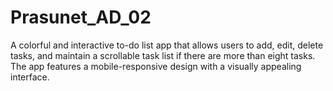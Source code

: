 # Prasunet_AD_02
A colorful and interactive to-do list app that allows users to add, edit, delete tasks, and maintain a scrollable task list if there are more than eight tasks. The app features a mobile-responsive design with a visually appealing interface.
